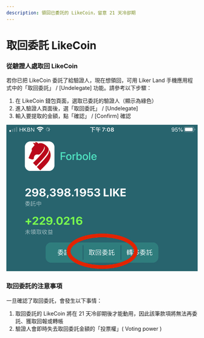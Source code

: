 ```yaml
---
description: 領回已委託的 LikeCoin，留意 21 天冷卻期
---
```


# 取回委託 LikeCoin

### 從驗證人處取回 LikeCoin

若你已把 LikeCoin 委託了給驗證人，現在想領回，可用 Liker Land 手機應用程式中的「取回委託」 / \[Undelegate\] 功能。請參考以下步驟：

1. 在 LikeCoin 錢包頁面，選取已委託的驗證人（顯示為綠色）
2. 進入驗證人頁面後，選「取回委託」 / \[Undelegate\]
3. 輸入要提取的金額，點「確認」 / \[Confirm\] 確認

![](../../.gitbook/assets/img_2328.jpg)

### 取回委託的注意事項

一旦確認了取回委託，會發生以下事情：

1. 取回委託的 LikeCoin 將在 21 天冷卻期後才能動用，因此該筆款項將無法再委託、獲取回報或轉帳
2. 驗證人會即時失去取回委託金額的「投票權」\( Voting power \)

